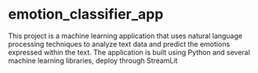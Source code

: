 # emotion_classifier_app
This project is a machine learning application that uses natural language processing techniques to analyze text data and predict the emotions expressed within the text. The application is built using Python and several machine learning libraries, deploy through StreamLit
